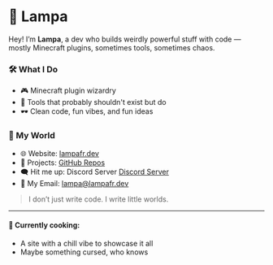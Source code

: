 # 🌙 Lampa

Hey! I’m **Lampa**, a dev who builds weirdly powerful stuff with code — mostly Minecraft plugins, sometimes tools, sometimes chaos.

### 🛠️ What I Do
- 🎮 Minecraft plugin wizardry
- 🧰 Tools that probably shouldn't exist but do
- 🕶️ Clean code, fun vibes, and fun ideas

### 🔗 My World
- 🌐 Website: [lampafr.dev](https://lampafr.dev)
- 🧠 Projects: [GitHub Repos](https://github.com/LampaFRFR?tab=repositories)
- 🗨️ Hit me up: Discord Server [Discord Server](https://discord.gg/VfkAERntMQ)
- 📧 My Email: [lampa@lampafr.dev](lampa@lampafr.dev)

> I don’t just write code. I write little worlds.

---

#### 🧩 Currently cooking:
- A site with a chill vibe to showcase it all
- Maybe something cursed, who knows
